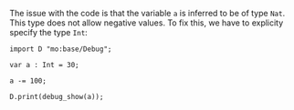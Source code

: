 The issue with the code is that the variable `a` is inferred to be of type `Nat`. This type does
not allow negative values. To fix this, we have to explicity specify the type `Int`:

```motoko
import D "mo:base/Debug";

var a : Int = 30;

a -= 100;

D.print(debug_show(a));
```

